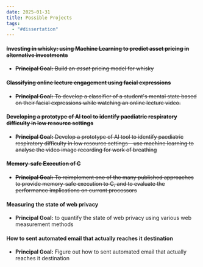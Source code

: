 ```yaml
---
date: 2025-01-31
title: Possible Projects
tags:
  - "#dissertation"
---
```



#### ~~Investing in whisky: using Machine Learning to predict asset pricing in alternative investments~~
- ~~**Principal Goal:** Build an *asset* pricing model for whisky~~

#### ~~Classifying online lecture engagement using facial expressions~~
- ~~**Principal Goal:** To develop a classifier of a student's mental state based on their facial expressions while watching an online lecture video.~~

#### ~~Developing a prototype of AI tool to identify paediatric respiratory difficulty in low resource settings~~
- ~~**Principal Goal:** Develop a prototype of AI tool to identify paediatric respiratory difficulty in low resource settings – use machine learning to analyse the video image recording for work of breathing~~

#### ~~Memory-safe Execution of C~~
- ~~**Principal Goal:** To reimplement one of the many published approaches to provide memory-safe execution to C, and to evaluate the performance implications on current processors~~

#### Measuring the state of web privacy
- **Principal Goal:** to quantify the state of web privacy using various web measurement methods

#### How to sent automated email that actually reaches it destination
- **Principal Goal:** Figure out how to sent automated email that actually reaches it destination
